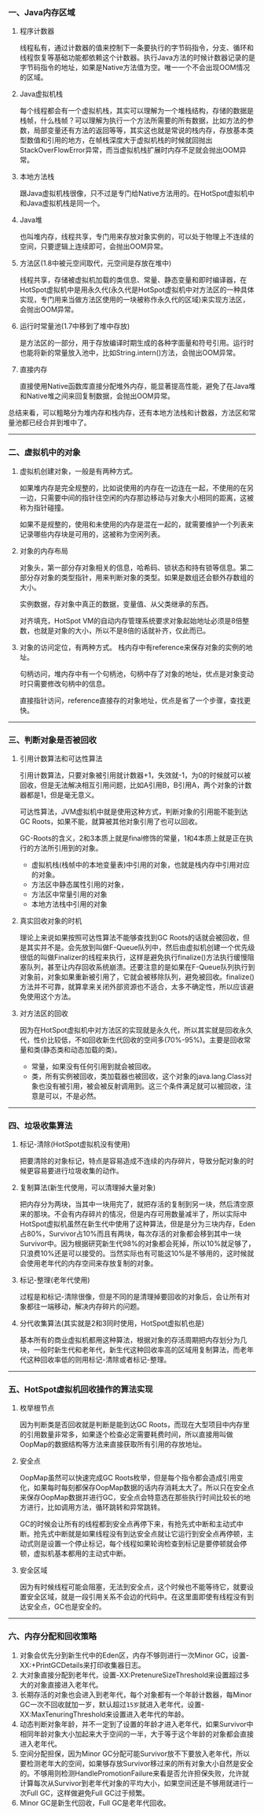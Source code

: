 ### 一、Java内存区域
1. 程序计数器
   
   线程私有，通过计数器的值来控制下一条要执行的字节码指令，分支、循环和线程恢复等基础功能都依赖这个计数器。执行Java方法的时候计数器记录的是字节码指令的地址，如果是Native方法值为空。唯一一个不会出现OOM情况的区域。
2. Java虚拟机栈
   
   每个线程都会有一个虚拟机栈，其实可以理解为一个堆栈结构，存储的数据是栈帧，什么栈帧？可以理解为执行一个方法所需要的所有数据，比如方法的参数，局部变量还有方法的返回等等，其实这也就是常说的栈内存，存放基本类型数值和引用的地方，在帧栈深度大于虚拟机栈的时候就回抛出StackOverFlowError异常，而当虚拟机栈扩展时内存不足就会抛出OOM异常。
3. 本地方法栈
   
   跟Java虚拟机栈很像，只不过是专门给Native方法用的。在HotSpot虚拟机中和Java虚拟机栈是同一个。
4. Java堆
   
   也叫堆内存，线程共享，专门用来存放对象实例的，可以处于物理上不连续的空间，只要逻辑上连续即可，会抛出OOM异常。
5. 方法区(1.8中被元空间取代，元空间是存放在堆中)
   
   线程共享，存储被虚拟机加载的类信息、常量、静态变量和即时编译器，在HotSpot虚拟机中是用永久代(永久代是HotSpot虚拟机中对方法区的一种具体实现，专门用来当做方法区使用的一块被称作永久代的区域)来实现方法区，会抛出OOM异常。
6. 运行时常量池(1.7中移到了堆中存放)
   
   是方法区的一部分，用于存放编译时期生成的各种字面量和符号引用。运行时也能将新的常量放入池中，比如String.intern()方法，会抛出OOM异常。
7. 直接内存
   
   直接使用Native函数库直接分配堆外内存，能显著提高性能，避免了在Java堆和Native堆之间来回复制数据，会抛出OOM异常。

总结来看，可以粗略分为堆内存和栈内存，还有本地方法栈和计数器，方法区和常量池都已经合并到堆中了。

--- 

### 二、虚拟机中的对象
1. 虚拟机创建对象，一般是有两种方式。
   
   如果堆内存是完全规整的，比如说使用的内存在一边连在一起，不使用的在另一边，只需要中间的指针往空闲的内存那边移动与对象大小相同的距离，这被称为指针碰撞。
   
   如果不是规整的，使用和未使用的内存是混在一起的，就需要维护一个列表来记录哪些内存块是可用的，这被称为空闲列表。
2. 对象的内存布局
   
   对象头，第一部分存对象相关的信息，哈希码、锁状态和持有锁等信息。第二部分存对象的类型指针，用来判断对象的类型。如果是数组还会额外存数组的大小。
   
   实例数据，存对象中真正的数据，变量值、从父类继承的东西。
   
   对齐填充，HotSpot VM的自动内存管理系统要求对象起始地址必须是8倍整数，也就是对象的大小，所以不是8倍的话就补齐，仅此而已。
3. 对象的访问定位，有两种方式。
栈内存中有reference来保存对象的实例的地址。
   
   句柄访问，堆内存中有一个句柄池，句柄中存了对象的地址，优点是对象变动时只需要修改句柄中的信息。
   
   直接指针访问，reference直接存的对象地址，优点是省了一个步骤，查找更快。
   
---

### 三、判断对象是否被回收
1. 引用计数算法和可达性算法
   
   引用计数算法，只要对象被引用就计数器+1，失效就-1，为0的时候就可以被回收，但是无法解决相互引用问题，比如A引用B，B引用A，两个对象的计数器都是1，但是毫无意义。
   
   可达性算法，JVM虚拟机中就是使用这种方式，判断对象的引用能不能到达GC Roots，如果不能，就算被其他对象引用了也可以回收。
   
   GC-Roots的含义，2和3本质上就是final修饰的常量，1和4本质上就是正在执行的方法所引用到的对象。
   - 虚拟机栈(栈帧中的本地变量表)中引用的对象，也就是栈内存中引用对应的对象。
   - 方法区中静态属性引用的对象，
   - 方法区中常量引用的对象
   - 本地方法栈中引用的对象
2. 真实回收对象的时机

   理论上来说如果按照可达性算法不能够查找到GC Roots的话就会被回收，但是其实并不是。会先放到叫做F-Queue队列中，然后由虚拟机创建一个优先级很低的叫做Finalizer的线程来执行，这样是避免执行finalize()方法执行缓慢阻塞队列，甚至让内存回收系统崩溃。还要注意的是如果在F-Queue队列执行到对象前，对象如果重新被引用了，它就会被移除队列，避免被回收。finalize()方法并不可靠，就算拿来关闭外部资源也不适合，太多不确定性，所以应该避免使用这个方法。
3. 对方法区的回收

   因为在HotSpot虚拟机中对方法区的实现就是永久代，所以其实就是回收永久代，性价比较低，不如回收新生代回收的空间多(70%-95%)。主要是回收常量和类(静态类和动态加载的类)。
   
   - 常量，如果没有任何引用到就会被回收。
   - 类，所有实例被回收，类加载器也被回收，这个对象的java.lang.Class对象也没有被引用，被会被反射调用到。这三个条件满足就可以被回收，注意是可以，不是必然。

---

### 四、垃圾收集算法
1. 标记-清除(HotSpot虚拟机没有使用)
   
   把要清除的对象标记，特点是容易造成不连续的内存碎片，导致分配对象的时候更容易要进行垃圾收集的动作。
2. 复制算法(新生代使用，可以清理掉大量对象)
   
   把内存分为两块，当其中一块用完了，就把存活的复制到另一块，然后清空原来的那块。不会有内存碎片的情况，但是内存可用数量减半了，所以实际中HotSpot虚拟机虽然在新生代中使用了这种算法，但是是分为三块内存，Eden占80%，Survivor占10%而且有两块，每次存活的对象都会移到其中一块Survivor中。因为根据研究新生代98%的对象都会死掉，所以10%就足够了，只浪费10%还是可以接受的。当然实际也有可能这10%是不够用的，这时候就会使用老年代的内存空间来存放复制的对象。
3. 标记-整理(老年代使用)
   
   过程是和标记-清除很像，但是不同的是清理掉要回收的对象后，会让所有对象都往一端移动，解决内存碎片的问题。
4. 分代收集算法(其实就是2和3同时使用，HotSpot虚拟机也是)
   
   基本所有的商业虚拟机都用这种算法，根据对象的存活周期把内存划分为几块，一般时新生代和老年代，新生代这种回收率高的区域用复制算法，而老年代这种回收率低的则用标记-清除或者标记-整理。

---

### 五、HotSpot虚拟机回收操作的算法实现
1. 枚举根节点
   
   因为判断类是否回收就是判断是能到达GC Roots，而现在大型项目中内存里的引用数量非常多，如果逐个检查必定需要耗费时间，所以直接用叫做OopMap的数据结构等方法来直接获取所有引用的存放地址。
2. 安全点
   
   OopMap虽然可以快速完成GC Roots枚举，但是每个指令都会造成引用变化，如果每时每刻都保存OopMap数据的话内存消耗太大了。所以只在安全点来保存OopMap数据并进行GC，安全点会特意选在那些执行时间比较长的地方进行，比如调用方法，循环跳转和异常跳转。
   
   GC的时候会让所有的线程都到安全点再停下来，有抢先式中断和主动式中断。抢先式中断就是如果线程没有到达安全点就让它运行到安全点再停顿，主动式则是设置一个停止标记，每个线程如果轮询检查到标记是要停顿就会停顿，虚拟机基本都用的主动式中断。
3. 安全区域
   
   因为有时候线程可能会阻塞，无法到安全点，这个时候也不能等待它，就要设置安全区域，就是一段引用关系不会边的代码中。在这里面即使有线程没有到达安全点，GC也是安全的。

---
 
### 六、内存分配和回收策略
1. 对象会优先分到新生代中的Eden区，内存不够则进行一次Minor GC，设置-XX:+PrintGCDetails来打印收集器日志。
2. 大对象直接分配到老年代，设置-XX:PretenureSizeThreshold来设置超过多大的对象直接进入老年代。
3. 长期存活的对象也会进入到老年代，每个对象都有一个年龄计数器，每Minor GC一次不回收就加一岁，默认超过```15岁```就进入老年代，设置-XX:MaxTenuringThreshold来设置进入老年代的年龄。
4. 动态判断对象年龄，并不一定到了设置的年龄才进入老年代，如果Survivor中相同年龄对象大小加起来大于空间的一半，大于等于这个年龄的对象都会直接进入老年代。
5. 空间分配担保，因为Minor GC分配可能Survivor放不下要放入老年代，所以要检测老年大的空间，如果够存放Survivor移过来的所有对象大小自然是安全的。不够用则检测HandlePromotionFailure来看是否允许担保失败，允许就计算每次从Survivor到老年代对象的平均大小，如果空间还是不够用就进行一次Full GC，这样做避免Full GC过于频繁。
6. Minor GC是新生代回收，Full GC是老年代回收。
